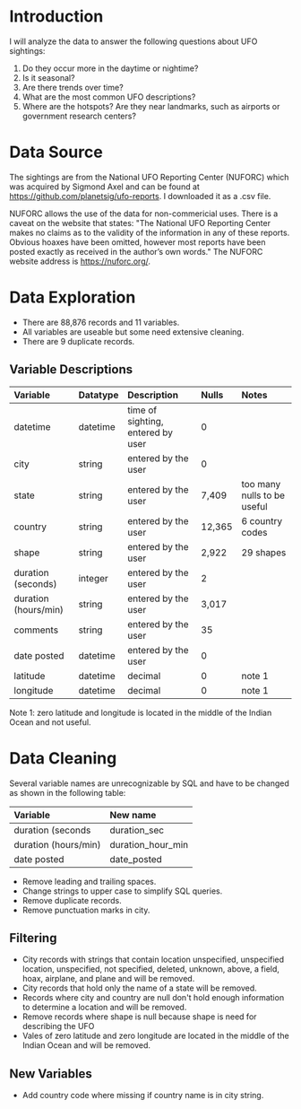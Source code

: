 # Introduction
I will analyze the data to answer the following questions about UFO sightings:
1. Do they occur more in the daytime or nightime?
2. Is it seasonal?
3. Are there trends over time?
4. What are the most common UFO descriptions? 
5. Where are the hotspots? Are they near landmarks, such as airports or government research centers? 

# Data Source
The sightings are from the National UFO Reporting Center (NUFORC) which was acquired by Sigmond Axel and can be found at https://github.com/planetsig/ufo-reports. I downloaded it as a .csv file.  

NUFORC allows the use of the data for non-commericial uses. There is a caveat on the website that states: "The National UFO Reporting Center makes no claims as to the validity of the information in any of these reports. Obvious hoaxes have been omitted, however most reports have been posted exactly as received in the author’s own words." The NUFORC website address is https://nuforc.org/.

# Data Exploration
- There are 88,876 records and 11 variables.
- All variables are useable but some need extensive cleaning.
- There are 9 duplicate records.

## Variable Descriptions
|Variable|Datatype|Description|Nulls|Notes|
|:---|:---|:---|:---|:--|
|datetime|datetime|time of sighting, entered by user|0|
|city|string|entered by the user|0|
|state|string|entered by the user|7,409|too many nulls to be useful|
|country|string|entered by the user|12,365|6 country codes|
|shape|string|entered by the user|2,922|29 shapes|
|duration (seconds)|integer|entered by the user|2|
|duration (hours/min)|string|entered by the user|3,017
|comments|string|entered by the user|35|
|date posted|datetime|entered by the user|0|
|latitude|datetime|decimal|0|note 1|
|longitude|datetime|decimal|0|note 1|

Note 1: zero latitude and longitude is located in the middle of the Indian Ocean and not useful.

# Data Cleaning
Several variable names are unrecognizable by SQL and have to be changed as shown in the following table:

|Variable|New name|
|:---|:---|
|duration (seconds|duration_sec|
|duration (hours/min)|duration_hour_min|
|date posted|date_posted|

- Remove leading and trailing spaces.
- Change strings to upper case to simplify SQL queries.
- Remove duplicate records.
- Remove punctuation marks in city.

## Filtering
- City records with strings that contain location unspecified, unspecified location, unspecified, not specified, deleted, unknown, above, a field, hoax, airplane, and plane and will be removed.
- City records that hold only the name of a state will be removed.
- Records where city and country are null don't hold enough information to determine a location and will be removed.
- Remove records where shape is null because shape is need for describing the UFO
- Vales of zero latitude and zero longitude are located in the middle of the Indian Ocean and will be removed.

## New Variables
- Add country code where missing if country name is in city string.

